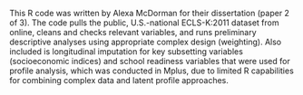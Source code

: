 This R code was written by Alexa McDorman for their dissertation (paper 2 of 3). The code pulls the public, U.S.-national ECLS-K:2011 dataset from online, cleans and checks relevant variables, and runs preliminary descriptive analyses using appropriate complex design (weighting). Also included is longitudinal imputation for key subsetting variables (socioeconomic indices) and school readiness variables that were used for profile analysis, which was conducted in Mplus, due to limited R capabilities for combining complex data and latent profile approaches.
